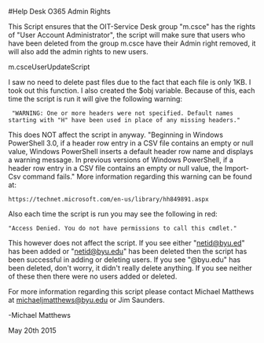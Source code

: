 #Help Desk O365 Admin Rights

This Script ensures that the OIT-Service Desk group "m.csce" has the rights of "User Account Administrator", the script will make sure that users who have been deleted from the group m.csce have their Admin right removed, it will also add the admin rights to new users.

m.csceUserUpdateScript


I saw no need to delete past files due to the fact that each file is only 1KB.  I took out this function.  I also created the $obj variable.  Because of
this, each time the script is run it will give the following warning:

	 "WARNING: One or more headers were not specified. Default names starting with "H" have been used in place of any missing headers."

This does NOT affect the script in anyway. "Beginning in Windows PowerShell 3.0, if a header row entry in a CSV file contains an empty or null value, 
Windows PowerShell inserts a default header row name and displays a warning message. In previous versions of Windows PowerShell, if a header row entry 
in a CSV file contains an empty or null value, the Import-Csv command fails." More information regarding this warning can be found at:

	https://technet.microsoft.com/en-us/library/hh849891.aspx

Also each time the script is run you may see the following in red:

	"Access Denied. You do not have permissions to call this cmdlet."
	
This however does not affect the script.  If you see either "netid@byu.ed" has been added or "netid@byu.edu" has been deleted then the script has been successful in adding or deleting users.  If you see "@byu.edu" has been deleted, don't worry, it didn't really delete anything.  If you see neither of these then there were no users added or deleted. 

For more information regarding this script please contact Michael Matthews at michaeljmatthews@byu.edu or Jim Saunders.

-Michael Matthews

May 20th 2015



